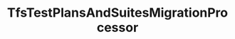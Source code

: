 ---
optionsClassName: TfsTestPlansAndSuitesMigrationProcessorOptions
optionsClassFullName: MigrationTools._EngineV1.Configuration.Processing.TfsTestPlansAndSuitesMigrationProcessorOptions
configurationSamples:
- name: defaults
  description: 
  code: There are no defaults! Check the sample for options!
  sampleFor: MigrationTools._EngineV1.Configuration.Processing.TfsTestPlansAndSuitesMigrationProcessorOptions
- name: sample
  description: 
  code: There is no sample, but you can check the classic below for a general feel.
  sampleFor: MigrationTools._EngineV1.Configuration.Processing.TfsTestPlansAndSuitesMigrationProcessorOptions
- name: classic
  description: 
  code: >-
    {
      "$type": "TfsTestPlansAndSuitesMigrationProcessorOptions",
      "Enabled": false,
      "OnlyElementsWithTag": null,
      "TestPlanQuery": null,
      "RemoveAllLinks": false,
      "MigrationDelay": 0,
      "RemoveInvalidTestSuiteLinks": false,
      "FilterCompleted": false,
      "Enrichers": null,
      "SourceName": null,
      "TargetName": null,
      "RefName": null
    }
  sampleFor: MigrationTools._EngineV1.Configuration.Processing.TfsTestPlansAndSuitesMigrationProcessorOptions
description: Rebuilds Suits and plans for Test Cases migrated using the WorkItemMigration
className: TfsTestPlansAndSuitesMigrationProcessor
typeName: Processors
architecture: 
options:
- parameterName: Enabled
  type: Boolean
  description: If set to `true` then the processor will run. Set to `false` and the processor will not run.
  defaultValue: missing XML code comments
- parameterName: Enrichers
  type: List
  description: List of Enrichers that can be used to add more features to this processor. Only works with Native Processors and not legacy Processors.
  defaultValue: missing XML code comments
- parameterName: FilterCompleted
  type: Boolean
  description: missing XML code comments
  defaultValue: missing XML code comments
- parameterName: MigrationDelay
  type: Int32
  description: ??Not sure what this does. Check code.
  defaultValue: 0
- parameterName: OnlyElementsWithTag
  type: String
  description: The tag name that is present on all elements that must be migrated. If this option isn't present this processor will migrate all.
  defaultValue: '`String.Empty`'
- parameterName: RefName
  type: String
  description: '`Refname` will be used in the future to allow for using named Options without the need to copy all of the options.'
  defaultValue: missing XML code comments
- parameterName: RemoveAllLinks
  type: Boolean
  description: ??Not sure what this does. Check code.
  defaultValue: false
- parameterName: RemoveInvalidTestSuiteLinks
  type: Boolean
  description: Indicates whether the configuration for node structure transformation should be taken from the common enricher configs. Otherwise the configuration elements below are used
  defaultValue: false
- parameterName: SourceName
  type: String
  description: missing XML code comments
  defaultValue: missing XML code comments
- parameterName: TargetName
  type: String
  description: missing XML code comments
  defaultValue: missing XML code comments
- parameterName: TestPlanQuery
  type: String
  description: Filtering conditions to decide whether to migrate a test plan or not. When provided, this partial query is added after `Select * From TestPlan Where` when selecting test plans. Among filtering options, `AreaPath`, `PlanName` and `PlanState` are known to work. There is unfortunately no documentation regarding the available fields.
  defaultValue: '`String.Empty`'
status: Beta
processingTarget: Suites & Plans
classFile: /src/MigrationTools.Clients.TfsObjectModel/Processors/TfsTestPlansAndSuitesMigrationProcessor.cs
optionsClassFile: /src/MigrationTools.Clients.TfsObjectModel/Processors/TfsTestPlansAndSuitesMigrationProcessorOptions.cs

redirectFrom:
- /Reference/Processors/TfsTestPlansAndSuitesMigrationProcessorOptions/
layout: reference
toc: true
permalink: /Reference/Processors/TfsTestPlansAndSuitesMigrationProcessor/
title: TfsTestPlansAndSuitesMigrationProcessor
categories:
- Processors
- 
topics:
- topic: notes
  path: /docs/Reference/Processors/TfsTestPlansAndSuitesMigrationProcessor-notes.md
  exists: false
  markdown: ''
- topic: introduction
  path: /docs/Reference/Processors/TfsTestPlansAndSuitesMigrationProcessor-introduction.md
  exists: false
  markdown: ''

---